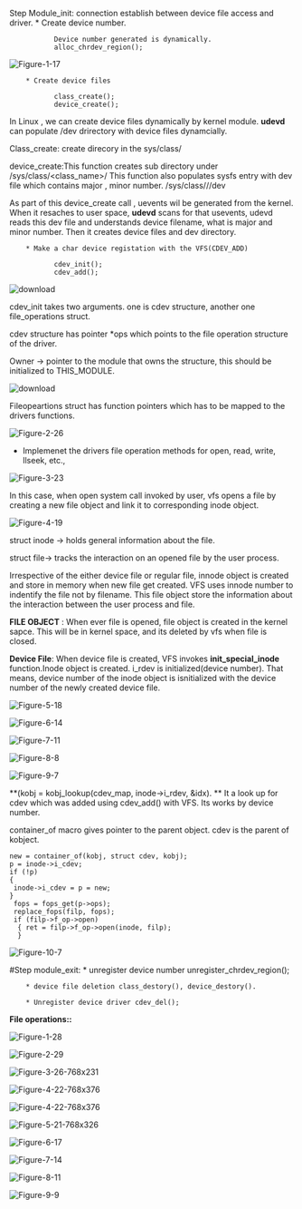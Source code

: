 
Step Module_init: connection establish between device file access and driver.
        * Create device number.

               Device number generated is dynamically. 
               alloc_chrdev_region();

![Figure-1-17](https://github.com/krishnaKSA/Linux-Kernel/assets/60934956/4b08771a-7e18-4fe1-83c5-cea037b981e7)
        
        * Create device files

               class_create();
               device_create();


In Linux , we can create device files dynamically by kernel module. **udevd** can populate /dev drirectory with device files dynamcially.

Class_create: create direcory in the sys/class/<classname>

device_create:This function creates sub directory under /sys/class/<class_name>/<devicename>
This function also populates sysfs entry with dev file which contains major , minor number.
/sys/class/<classname>/<devicename>/dev

As part of this device_create call , uevents wil be generated from the kernel. When it resaches to user space, **udevd** scans for that usevents, udevd reads this dev file and understands device filename, what is major and minor number. Then it creates device files and dev directory.
              
        * Make a char device registation with the VFS(CDEV_ADD)

               cdev_init();
               cdev_add();
               
![download](https://github.com/krishnaKSA/Linux-Kernel/assets/60934956/e65bff30-0399-4fe4-90db-4f1c75d78d55)

cdev_init takes two arguments. one is cdev structure, another one file_operations struct.

cdev structure has pointer *ops which points to the file operation structure of the driver.

Owner -> pointer to the module that owns the structure, this should be initialized to THIS_MODULE.
               

![download](https://github.com/krishnaKSA/Linux-Kernel/assets/60934956/9301ea65-6c5f-49d7-a5f3-d1920198313d)

Fileopeartions struct has function pointers which has to be mapped to the drivers functions.

![Figure-2-26](https://github.com/krishnaKSA/Linux-Kernel/assets/60934956/9c7f7c71-a0f2-4dbe-89da-12d4d3937cd3)

        
* Implemenet the drivers file operation methods for open, read, write, llseek, etc.,  

![Figure-3-23](https://github.com/krishnaKSA/Linux-Kernel/assets/60934956/8647a552-f4d8-4353-a4f6-5db6f79f48a0)

In this case, when open system call invoked by user, vfs opens a file by creating a new file object and link it to corresponding inode object.

![Figure-4-19](https://github.com/krishnaKSA/Linux-Kernel/assets/60934956/fc984bc0-0387-4e00-8195-0e3dba9b8fd0)

struct inode -> holds general information about the file.

struct file-> tracks the interaction on an opened file by the user process.

Irrespective of the either device file or regular file, innode object is created and store in memory when new file get created. VFS uses innode number to indentify the file not by filename. This file object store the information about the interaction between the user process and file.

**FILE OBJECT** : When ever file is opened, file object is created in the kernel sapce. This will be in kernel space, and its deleted by vfs when file is closed.

**Device File**: When device file is created, VFS invokes **init_special_inode** function.Inode object is created. i_rdev is initialized(device number). That means, device number of the inode object is isnitialized with the device number of the newly created device file.

![Figure-5-18](https://github.com/krishnaKSA/Linux-Kernel/assets/60934956/5001b98d-c7b7-44be-b8d5-9ff0ef50a8ff)

![Figure-6-14](https://github.com/krishnaKSA/Linux-Kernel/assets/60934956/c575dc09-cc00-4955-bfde-b64845e529ad)

![Figure-7-11](https://github.com/krishnaKSA/Linux-Kernel/assets/60934956/42697ce8-d4d4-495f-89b3-17d626fe0db0)

![Figure-8-8](https://github.com/krishnaKSA/Linux-Kernel/assets/60934956/688b40bd-66fc-4fcb-9588-7f3f9f020deb)

![Figure-9-7](https://github.com/krishnaKSA/Linux-Kernel/assets/60934956/c5035a8f-f9a8-4215-b2c4-4f540d3fe05e)

 **(kobj = kobj_lookup(cdev_map, inode->i_rdev, &idx). ** It a look up for cdev which was added using cdev_add() with VFS. Its works by device number.

 container_of macro gives pointer to the parent object. cdev is the parent of kobject.
```
new = container_of(kobj, struct cdev, kobj);
p = inode->i_cdev;
if (!p)
{
 inode->i_cdev = p = new;
}
 fops = fops_get(p->ops);
 replace_fops(filp, fops);
 if (filp->f_op->open)
  {	ret = filp->f_op->open(inode, filp);
  }
```
![Figure-10-7](https://github.com/krishnaKSA/Linux-Kernel/assets/60934956/d7fca85f-15d7-425d-94de-37463b915dd8)

#Step module_exit:
        * unregister device number unregister_chrdev_region();

        * device file deletion class_destory(), device_destory().

        * Unregister device driver cdev_del();

**File operations::**

![Figure-1-28](https://github.com/krishnaKSA/Linux-Kernel/assets/60934956/f27b4dd5-c814-4164-9567-72699d2caf93)

![Figure-2-29](https://github.com/krishnaKSA/Linux-Kernel/assets/60934956/6cabf9c0-4f72-4cb4-b59e-7f0533dc6fda)

![Figure-3-26-768x231](https://github.com/krishnaKSA/Linux-Kernel/assets/60934956/f59752a3-d2ac-485e-ab0c-e775bcedd68d)

![Figure-4-22-768x376](https://github.com/krishnaKSA/Linux-Kernel/assets/60934956/c1e3dbf5-cb9b-4e35-bd54-566d7c784ac2)

![Figure-4-22-768x376](https://github.com/krishnaKSA/Linux-Kernel/assets/60934956/c2d177f2-d787-4888-a39f-ef97467eba7a)

![Figure-5-21-768x326](https://github.com/krishnaKSA/Linux-Kernel/assets/60934956/6058ceb6-ff29-40cb-b0ed-60dabe5055e4)

![Figure-6-17](https://github.com/krishnaKSA/Linux-Kernel/assets/60934956/28a217d2-d521-49e2-80bd-18d22aadd952)

![Figure-7-14](https://github.com/krishnaKSA/Linux-Kernel/assets/60934956/1a698f4a-2057-4957-b78e-d34200ac6401)


![Figure-8-11](https://github.com/krishnaKSA/Linux-Kernel/assets/60934956/46138019-10b8-45bc-acc3-f200186a79ac)

 ![Figure-9-9](https://github.com/krishnaKSA/Linux-Kernel/assets/60934956/ddbfa7b6-0879-4ec7-9616-a2b861919859)



